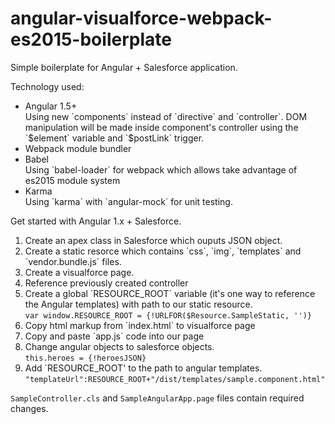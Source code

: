 # angular-visualforce-webpack-es2015-boilerplate

Simple boilerplate for Angular + Salesforce application.

Technology used:
<ul>
  <li>Angular 1.5+<br>Using new `components` instead of `directive` and `controller`. DOM manipulation will be made inside component's controller using the `$element` variable and `$postLink` trigger.
  </li>
  <li>Webpack module bundler</li>
  <li>Babel<br>Using `babel-loader` for webpack which allows take advantage of es2015 module system</li>
  <li>Karma<br>Using `karma` with `angular-mock` for unit testing.</li>
</ul>

Get started with Angular 1.x + Salesforce.

<ol>
  <li>Create an apex class in Salesforce which ouputs JSON object.</li>
  <li>Create a static resorce which contains `css`, `img`, `templates` and `vendor.bundle.js` files.</li>
  <li>Create a visualforce page.</li>
  <li>Reference previously created controller</li>
  <li>Create a global `RESOURCE_ROOT` variable (it's one way to reference the Angular templates) with path to our static resource.<br><code>var window.RESOURCE_ROOT = {!URLFOR($Resource.SampleStatic, '')}</code></li>
  <li>Copy html markup from `index.html` to visualforce page</li>
  <li>Copy and paste `app.js` code into our page</li>
  <li>Change angular objects to salesforce objects.<br><code>this.heroes = {!heroesJSON}</code></li>
  <li>Add `RESOURCE_ROOT' to the path to angular templates.<br>
  <code>"templateUrl":RESOURCE_ROOT+"/dist/templates/sample.component.html"</code></li>
</ol>

`SampleController.cls` and `SampleAngularApp.page` files contain required changes.
